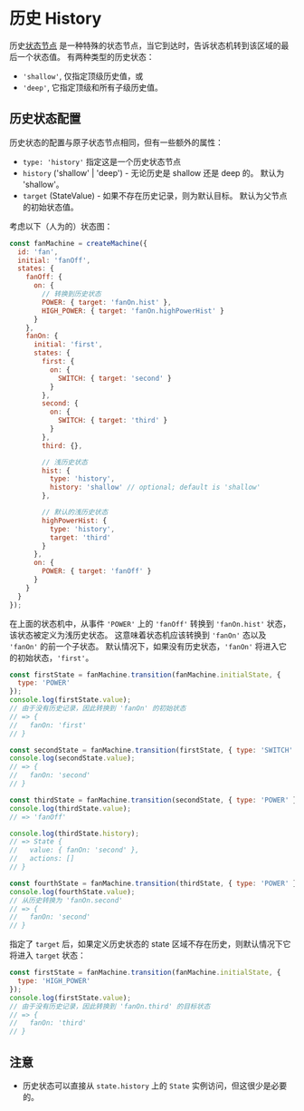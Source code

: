 # 历史 History

历史[状态节点](./statenodes.md) 是一种特殊的状态节点，当它到达时，告诉状态机转到该区域的最后一个状态值。 有两种类型的历史状态：

- `'shallow'`, 仅指定顶级历史值，或
- `'deep'`, 它指定顶级和所有子级历史值。

## 历史状态配置

历史状态的配置与原子状态节点相同，但有一些额外的属性：

- `type: 'history'` 指定这是一个历史状态节点
- `history` ('shallow' | 'deep') - 无论历史是 shallow 还是 deep 的。 默认为 'shallow'。
- `target` (StateValue) - 如果不存在历史记录，则为默认目标。 默认为父节点的初始状态值。

考虑以下（人为的）状态图：

```js
const fanMachine = createMachine({
  id: 'fan',
  initial: 'fanOff',
  states: {
    fanOff: {
      on: {
        // 转换到历史状态
        POWER: { target: 'fanOn.hist' },
        HIGH_POWER: { target: 'fanOn.highPowerHist' }
      }
    },
    fanOn: {
      initial: 'first',
      states: {
        first: {
          on: {
            SWITCH: { target: 'second' }
          }
        },
        second: {
          on: {
            SWITCH: { target: 'third' }
          }
        },
        third: {},

        // 浅历史状态
        hist: {
          type: 'history',
          history: 'shallow' // optional; default is 'shallow'
        },

        // 默认的浅历史状态
        highPowerHist: {
          type: 'history',
          target: 'third'
        }
      },
      on: {
        POWER: { target: 'fanOff' }
      }
    }
  }
});
```

在上面的状态机中，从事件 `'POWER'` 上的 `'fanOff'` 转换到 `'fanOn.hist'`  状态，该状态被定义为浅历史状态。 这意味着状态机应该转换到 `'fanOn'` 态以及 `'fanOn'` 的前一个子状态。 默认情况下，如果没有历史状态，`'fanOn'` 将进入它的初始状态，`'first'`。

```js
const firstState = fanMachine.transition(fanMachine.initialState, {
  type: 'POWER'
});
console.log(firstState.value);
// 由于没有历史记录，因此转换到 'fanOn' 的初始状态
// => {
//   fanOn: 'first'
// }

const secondState = fanMachine.transition(firstState, { type: 'SWITCH' });
console.log(secondState.value);
// => {
//   fanOn: 'second'
// }

const thirdState = fanMachine.transition(secondState, { type: 'POWER' });
console.log(thirdState.value);
// => 'fanOff'

console.log(thirdState.history);
// => State {
//   value: { fanOn: 'second' },
//   actions: []
// }

const fourthState = fanMachine.transition(thirdState, { type: 'POWER' });
console.log(fourthState.value);
// 从历史转换为 'fanOn.second'
// => {
//   fanOn: 'second'
// }
```

指定了 `target` 后，如果定义历史状态的 state 区域不存在历史，则默认情况下它将进入 `target` 状态：

```js
const firstState = fanMachine.transition(fanMachine.initialState, {
  type: 'HIGH_POWER'
});
console.log(firstState.value);
// 由于没有历史记录，因此转换到 'fanOn.third' 的目标状态
// => {
//   fanOn: 'third'
// }
```

## 注意

- 历史状态可以直接从 `state.history` 上的 `State` 实例访问，但这很少是必要的。
